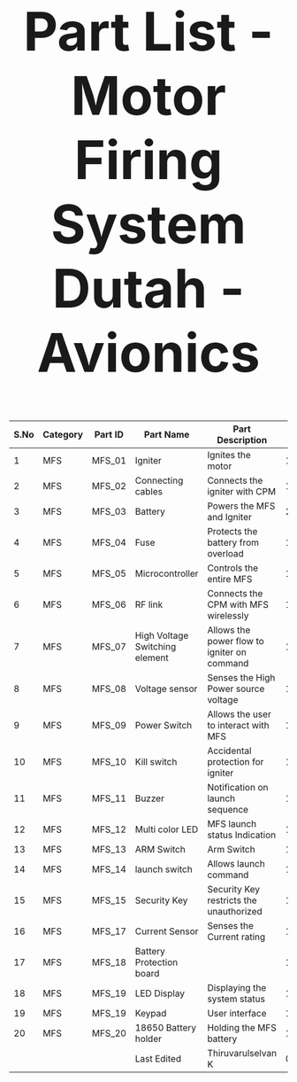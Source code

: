 <div align="center">
<h1 style="font-size:10vw">Part List -Motor Firing System<br>Dutah - Avionics</h1>

| S.No                                               | Category | Part ID | Part Name | Part Description | Quantity |
| ------------- | ------------- | ------------- | ------------- | ------------- | ------------- |
| 1                                                  | MFS | MFS_01 | Igniter | Ignites the motor | 1 |
| 2                                                  | MFS | MFS_02 | Connecting cables | Connects the igniter with CPM | 1 |
| 3                                                  | MFS | MFS_03 | Battery | Powers the MFS and Igniter | 2 |
| 4                                                  | MFS | MFS_04 | Fuse | Protects the battery from overload | 1 |
| 5                                                  | MFS | MFS_05 | Microcontroller | Controls the entire MFS | 1 |
| 6                                                  | MFS | MFS_06 | RF link | Connects the CPM with MFS wirelessly | 1 |
| 7                                                  | MFS | MFS_07 | High Voltage Switching element | Allows the power flow to igniter on command | 1 |
| 8                                                  | MFS | MFS_08 | Voltage sensor | Senses the High Power source voltage | 1 |
| 9                                                  | MFS | MFS_09 | Power Switch | Allows the user to interact with MFS | 1 |
| 10                                                 | MFS | MFS_10 | Kill switch | Accidental protection for igniter | 1 |
| 11                                                 | MFS | MFS_11 | Buzzer | Notification on launch sequence | 1 |
| 12                                                 | MFS | MFS_12 | Multi color LED | MFS launch status Indication | 10 |
| 13                                                 | MFS | MFS_13 | ARM Switch | Arm Switch | 1 |
| 14                                                 | MFS | MFS_14 | launch switch | Allows launch command | 1 |
| 15                                                 | MFS | MFS_15 | Security Key | Security Key restricts the unauthorized | 1 |
| 16                                                 | MFS | MFS_17 | Current Sensor | Senses the Current rating | 1 |
| 17                                                 | MFS | MFS_18 | Battery Protection board |  | 1 |
| 18                                                 | MFS | MFS_19 | LED Display | Displaying the system status | 1 |
| 19                                                 | MFS | MFS_19 | Keypad | User interface | 1 |
| 20                                                 | MFS | MFS_20 | 18650 Battery holder | Holding the MFS battery | 1 |
|                                                    |  |  | Last Edited | Thiruvarulselvan K | 01.03.2023 |

